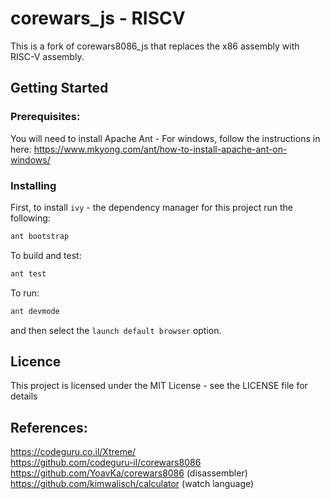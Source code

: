 corewars_js - RISCV
===========

This is a fork of corewars8086_js that replaces the x86 assembly with RISC-V assembly.

 Getting Started
--------
 ### Prerequisites:
You will need to install Apache Ant - For windows, follow the instructions in here: https://www.mkyong.com/ant/how-to-install-apache-ant-on-windows/
 ### Installing
 First, to install `ivy` - the dependency manager for this project run the following:
```sh
ant bootstrap
```
 To build and test:
```sh
ant test
```
 To run:
```sh
ant devmode
```
and then select the `launch default browser` option.

 ## Licence
This project is licensed under the MIT License - see the LICENSE file for details

 References:  
---------- 
https://codeguru.co.il/Xtreme/  
https://github.com/codeguru-il/corewars8086  
https://github.com/YoavKa/corewars8086    (disassembler)   
https://github.com/kimwalisch/calculator  (watch language)   


